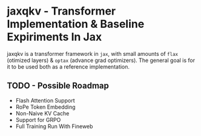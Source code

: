 # jaxqkv - Transformer Implementation & Baseline Expiriments In Jax

jaxqkv is a transformer framework in `jax`, with small amounts of `flax` (otimized layers) & `optax` (advance grad optimizers). The general goal is for it to be used both as a reference implementation.


## TODO - Possible Roadmap
* Flash Attention Support
* RoPe Token Embedding
* Non-Naive KV Cache
* Support for GRPO
* Full Training Run With Fineweb